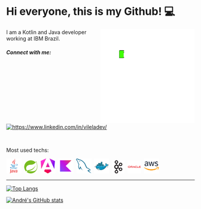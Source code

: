 # Hi everyone, this is my Github! 💻
<img src="coding.gif" align = "right" style="width: 50%">

I am a Kotlin and Java developer working at IBM Brazil.

<h5 align="left">Connect with me:</h3>
<p align="left">
<a href="https://linkedin.com/in/https://www.linkedin.com/in/vileladev/" target="blank"><img align="center" src="https://raw.githubusercontent.com/rahuldkjain/github-profile-readme-generator/master/src/images/icons/Social/linked-in-alt.svg" alt="https://www.linkedin.com/in/vileladev/" height="30" width="40" /></a>
</p>
<br>
<p align="left">Most used techs:</p>
<div align="left">
  <a href= "https://www.oracle.com/br/java/">
  <img src="https://github.com/devicons/devicon/blob/master/icons/java/java-original-wordmark.svg" title="Java" alt="Java" width="40" height="40"/></a>&nbsp;
  <a href= "https://spring.io/projects/spring-boot">
  <img height="35" alt="Spring Boot" src="https://raw.githubusercontent.com/devicons/devicon/master/icons/spring/spring-original.svg"></a>&nbsp;
  <a href= "https://angular.io/">
<img src="https://github.com/devicons/devicon/blob/master/icons/angular/angular-original.svg" title="Angular" alt="Angular" width="40" height="40"/></a>&nbsp;
  <a href= "https://kotlinlang.org/">
  <img src="https://github.com/devicons/devicon/blob/master/icons/kotlin/kotlin-original.svg" title="Kotlin" alt="Kotlin" width="40" height="40"/></a>&nbsp;
  <a href= "https://www.mysql.com/">
  <img src= "https://github.com/devicons/devicon/blob/master/icons/mysql/mysql-original.svg" title="MySQL" alt="MySQL" width="40" height="40"/></a>&nbsp;
  <a href="https://www.docker.com/">
  <img height="40" alt="Docker" src="https://raw.githubusercontent.com/devicons/devicon/master/icons/docker/docker-original.svg"></a>&nbsp;
  <a href="https://kafka.apache.org/">
  <img height="35" alt="Kafka" src="https://raw.githubusercontent.com/devicons/devicon/master/icons/apachekafka/apachekafka-original.svg"></a>&nbsp;
  <a href="https://www.oracle.com">
  <img height="35" alt="Oracle" src="https://raw.githubusercontent.com/devicons/devicon/master/icons/oracle/oracle-original.svg"></a>&nbsp;
  <a href= "https://aws.amazon.com/pt/">
  <img src= "https://github.com/devicons/devicon/blob/master/icons/amazonwebservices/amazonwebservices-original-wordmark.svg" title="AWS" alt="AWS" width="40" height="40"/></a>&nbsp;
  
</div>

---
[![Top Langs](https://github-readme-stats.vercel.app/api/top-langs/?username=vilelaf&layout=compact&theme=tokyonight&count_private=false)](https://github.com/anuraghazra/github-readme-stats)

[![André's GitHub stats](https://github-readme-stats.vercel.app/api?username=vilelaf&hide=issues&show_icons=true&theme=tokyonight)](https://github.com/anuraghazra/github-readme-stats)
